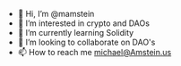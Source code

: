 - 👋 Hi, I’m @mamstein
- 👀 I’m interested in crypto and DAOs
- 🌱 I’m currently learning Solidity
- 💞️ I’m looking to collaborate on DAO's
- 📫 How to reach me michael@Amstein.us

<!---
mamstein/mamstein is a ✨ special ✨ repository because its `README.md` (this file) appears on your GitHub profile.
You can click the Preview link to take a look at your changes.
--->
